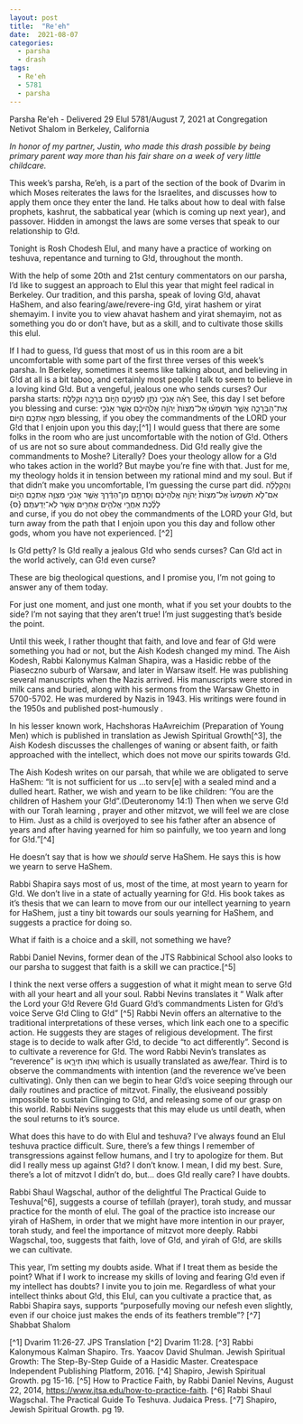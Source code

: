 ```yaml
---
layout: post
title:  "Re'eh"
date:  2021-08-07
categories:
  - parsha
  - drash
tags:
  - Re'eh
  - 5781
  - parsha
---
```

Parsha Re'eh - Delivered 29 Elul 5781/August 7, 2021 at Congregation Netivot Shalom in Berkeley, California

_In honor of my partner, Justin, who made this drash possible by being primary parent way more than his fair share on a week of very little childcare._

This week’s parsha, Re’eh, is a part of the section of the book of Dvarim in which Moses reiterates the laws for the Israelites, and discusses how to apply them once they enter the land. He talks about how to deal with false prophets, kashrut, the sabbatical year (which is coming up next year), and passover. Hidden in amongst the laws are some verses that speak to our relationship to G!d. 

Tonight is Rosh Chodesh Elul, and many have a practice of working on teshuva, repentance and turning to G!d, throughout the month.

With the help of some 20th and 21st century commentators on our parsha, I’d like to suggest an approach to Elul this year that might feel radical in Berkeley. Our tradition, and this parsha, speak of loving G!d, ahavat HaShem, and also fearing/awe/revere-ing G!d, yirat hashem or yirat shemayim. I invite you to view ahavat hashem and yirat shemayim, not as something you do or don’t have, but as a skill, and to cultivate those skills this elul.

If I had to guess, I’d guess that most of us in this room are a bit uncomfortable with some part of the first three verses of this week’s parsha. In Berkeley, sometimes it seems like talking about, and believing in G!d at all is a bit taboo, and certainly most people I talk to seem to believe in a loving kind G!d. But a vengeful, jealous one who sends curses? 
Our parsha starts:
רְאֵ֗ה אָנֹכִ֛י נֹתֵ֥ן לִפְנֵיכֶ֖ם הַיּ֑וֹם בְּרָכָ֖ה וּקְלָלָֽה׃ 
See, this day I set before you blessing and curse:
אֶֽת־הַבְּרָכָ֑ה אֲשֶׁ֣ר תִּשְׁמְע֗וּ אֶל־מִצְוֺת֙ יְהֹוָ֣ה אֱלֹֽהֵיכֶ֔ם אֲשֶׁ֧ר אָנֹכִ֛י מְצַוֶּ֥ה אֶתְכֶ֖ם הַיּֽוֹם׃ 
blessing, if you obey the commandments of the LORD your G!d that I enjoin upon you this day;[^1]
I would guess that there are some folks in the room who are just uncomfortable with the notion of G!d. Others of us are not so sure about commandedness. Did G!d really give the commandments to Moshe? Literally? Does your theology allow for a G!d who takes action in the world?
But maybe you’re fine with that. Just for me, my theology holds it in tension between my rational mind and my soul.
But if that didn’t make you uncomfortable, I’m guessing the curse part did.
וְהַקְּלָלָ֗ה אִם־לֹ֤א תִשְׁמְעוּ֙ אֶל־מִצְוֺת֙ יְהֹוָ֣ה אֱלֹֽהֵיכֶ֔ם וְסַרְתֶּ֣ם מִן־הַדֶּ֔רֶךְ אֲשֶׁ֧ר אָנֹכִ֛י מְצַוֶּ֥ה אֶתְכֶ֖ם הַיּ֑וֹם לָלֶ֗כֶת אַחֲרֵ֛י אֱלֹהִ֥ים אֲחֵרִ֖ים אֲשֶׁ֥ר לֹֽא־יְדַעְתֶּֽם׃ {ס}     
and curse, if you do not obey the commandments of the LORD your G!d, but turn away from the path that I enjoin upon you this day and follow other gods, whom you have not experienced. [^2]

Is G!d petty? Is G!d really a jealous G!d who sends curses? Can G!d act in the world actively, can G!d even curse?

These are big theological questions, and I promise you, I’m not going to answer any of them today.

For just one moment, and just one month, what if you set your doubts to the side? I’m not saying that they aren’t true! I’m just suggesting that’s beside the point.

Until this week, I rather thought that faith, and love and fear of G!d were something you had or not, but the Aish Kodesh changed my mind.
The Aish Kodesh, Rabbi Kalonymus Kalman Shapira, was a Hasidic rebbe of the Piaseczno suburb of Warsaw, and later in Warsaw itself. He was publishing several manuscripts when the Nazis arrived. His manuscripts were stored in milk cans and buried, along with his sermons from the Warsaw Ghetto in 5700-5702. He was murdered by Nazis in 1943. His writings were found in the 1950s and published post-humously .

In his lesser known work, Hachshoras HaAvreichim (Preparation of Young Men) which is published in translation as Jewish Spiritual Growth[^3], the Aish Kodesh discusses the challenges of waning or absent faith, or faith approached with the intellect, which does not move our spirits towards G!d.

The Aish Kodesh writes on our parsah, that while we are obligated to serve HaShem: “It is not sufficient for us ...to serv[e] with a sealed mind and a dulled heart. Rather, we wish and yearn to be like children: ‘You are the children of Hashem your G!d”.(Deuteronomy 14:1) Then when we serve G!d with our Torah learning , prayer and other mitzvot, we will feel we are close to Him. Just as a child is overjoyed to see his father after an absence of years and after having yearned for him so painfully, we too yearn and long for G!d.”[^4]


He doesn’t say that is how we *should* serve HaShem. He says this is how we yearn to serve HaShem.

Rabbi Shapira says most of us, most of the time, at most yearn to yearn for G!d. We don’t live in a state of actually yearning for G!d. His book takes as it’s thesis that we can learn to move from our our intellect yearning to yearn for HaShem, just a tiny bit towards our souls yearning for HaShem, and suggests a practice for doing so.

What if faith is a choice and a skill, not something we have? 

Rabbi Daniel Nevins, former dean of the JTS Rabbinical School also looks to our parsha to suggest that faith is a skill we can practice.[^5]

I think the next verse offers a suggestion of what it might mean to serve G!d with all your heart and all your soul.
Rabbi Nevins translates it “
Walk after the Lord your G!d
Revere G!d
Guard G!d’s commandments
Listen for G!d’s voice
Serve G!d
Cling to G!d” [^5]
Rabbi Nevin offers an alternative to the traditional interpretations of these verses, which link each one to a specific action. He suggests they are stages of religious development. The first stage is to decide to walk after G!d, to decide “to act differently”. Second is to cultivate a reverence for G!d. The word Rabbi Nevin’s translates as “reverence” is וְאֹת֣וֹ תִירָ֑אוּ which is usually translated as awe/fear. Third is to observe the commandments with intention (and the reverence we’ve been cultivating). Only then can we begin to hear G!d’s voice seeping through our daily routines and practice of mitzvot. Finally, the elusiveand possibly impossible to sustain Clinging to G!d, and releasing  some of our grasp on this world. Rabbi Nevins suggests that this may elude us until death, when the soul returns to it’s source. 

What does this have to do with Elul and teshuva?
I’ve always found an Elul teshuva practice difficult. Sure, there’s a few things I remember of transgressions against fellow humans, and I try to apologize for them. But did I really mess up against G!d? I don’t know. I mean, I did my best. Sure, there’s a lot of mitzvot I didn’t do, but… does G!d really care? I have doubts.

Rabbi Shaul Wagschal, author of the delightful The Practical Guide to Teshuva[^6], suggests a course of tefillah (prayer), torah study, and mussar practice for the month of elul. The goal of the practice isto increase our yirah of HaShem, in order that we might have more intention in our prayer, torah study, and feel the importance of mitzvot more deeply. Rabbi Wagschal, too, suggests that faith, love of G!d, and yirah of G!d, are skills we can cultivate.

This year, I’m setting my doubts aside. What if I treat them as beside the point? What if I work to increase my skills of loving and fearing G!d even if my intellect has doubts? I invite you to join me. Regardless of what your intellect thinks about G!d, this Elul, can you cultivate a practice that, as Rabbi Shapira says, supports “purposefully moving our nefesh even slightly, even if our choice just makes the ends of its feathers tremble”? [^7]
Shabbat Shalom

[^1] Dvarim 11:26-27. JPS Translation
[^2] Dvarim 11:28.
[^3] Rabbi Kalonymous Kalman Shapiro. Trs. Yaacov David Shulman. Jewish Spiritual Growth: The Step-By-Step Guide of a Hasidic Master. Createspace Independent Publishing Platform, 2016.
[^4] Shapiro, Jewish Spiritual Growth. pg 15-16.
[^5] How to Practice Faith, by Rabbi Daniel Nevins, August 22, 2014, https://www.jtsa.edu/how-to-practice-faith.
[^6] Rabbi Shaul Wagschal. The Practical Guide To Teshuva. Judaica Press.
[^7] Shapiro, Jewish Spiritual Growth. pg 19.
